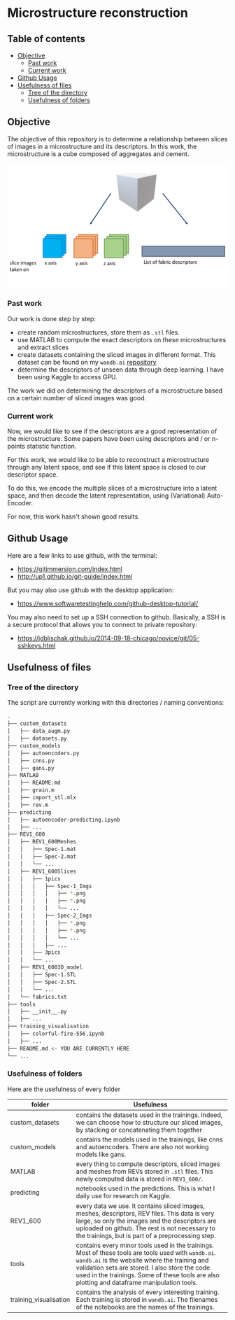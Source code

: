 # Microstructure reconstruction

## Table of contents

- [Objective](#objective)
  - [Past work](#past-work)
  - [Current work](#current-work)
- [Github Usage](#github-usage)
- [Usefulness of files](#usefulness-of-files)
  - [Tree of the directory](#tree-of-the-directory)
  - [Usefulness of folders](#usefulness-of-folders)

## Objective

The objective of this repository is to determine a relationship between slices of images in a microstructure and its descriptors. In this work, the microstructure is a cube composed of aggregates and cement.

![Alt text](objective.png?raw=true "Objective")

### Past work

Our work is done step by step:

- create random microstructures, store them as `.stl` files.
- use MATLAB to compute the exact descriptors on these microstructures and extract slices
- create datasets containing the sliced images in different format. This dataset can be found on my `wandb.ai` [repository](https://wandb.ai/matiasetcheverry/microstructure-reconstruction?workspace=user-matiasetcheverry)
- determine the descriptors of unseen data through deep learning. I have been using Kaggle to access GPU.

The work we did on determining the descriptors of a microstructure based on a certain number of sliced images was good.

### Current work

Now, we would like to see if the descriptors are a good representation of the microstructure. Some papers have been using descriptors and / or n-points statistic function.

For this work, we would like to be able to reconstruct a microstructure through any latent space, and see if this latent space is closed to our descriptor space.

To do this, we encode the multiple slices of a microstructure into a latent space, and then decode the latent representation, using (Variational) Auto-Encoder.

For now, this work hasn't shown good results.

## Github Usage

Here are a few links to use github, with the terminal:

- <https://gitimmersion.com/index.html>
- <http://up1.github.io/git-guide/index.html>

But you may also use github with the desktop application:

- <https://www.softwaretestinghelp.com/github-desktop-tutorial/>

You may also need to set up a SSH connection to github. Basically, a SSH is a secure protocol that allows you to connect to private repository:

- <https://jdblischak.github.io/2014-09-18-chicago/novice/git/05-sshkeys.html>

## Usefulness of files

### Tree of the directory

The script are currently working with this directories / naming conventions:

```bash
.
├── custom_datasets
│   ├── data_augm.py
│   ├── datasets.py
├── custom_models
│   ├── autoencoders.py
│   ├── cnns.py
│   ├── gans.py
├── MATLAB
│   ├── README.md
│   ├── grain.m
│   ├── import_stl.mlx
│   ├── rev.m
├── predicting
│   ├── autoencoder-predicting.ipynb
│   ├── ...
├── REV1_600
│   ├── REV1_600Meshes
│   │   ├── Spec-1.mat
│   │   ├── Spec-2.mat
│   │   └── ...
│   ├── REV1_600Slices
│   │   ├── 1pics
│   │   │   ├── Spec-1_Imgs
│   │   │   │   ├── *.png
│   │   │   │   ├── *.png
│   │   │   │   └── ...
│   │   │   ├── Spec-2_Imgs
│   │   │   │   ├── *.png
│   │   │   │   ├── *.png
│   │   │   │   └── ...
│   │   │   ├── ...
│   │   ├── 3pics
│   │   └── ...
│   ├── REV1_6003D_model
│   │   ├── Spec-1.STL
│   │   ├── Spec-2.STL
│   │   └── ...
│   └── fabrics.txt
├── tools
│   ├── __init__.py
│   ├── ...
├── training_visualisation
│   ├── colorful-fire-556.ipynb
│   ├── ...
├── README.md <- YOU ARE CURRENTLY HERE
└── ...
```

### Usefulness of folders

Here are the usefulness of every folder

| folder | Usefulness |
|---|---|
| custom_datasets | contains the datasets used in the trainings. Indeed, we can choose how to structure our sliced images, by stacking or concatenating them together |
| custom_models | contains the models used in the trainings, like cnns and autoencoders. There are also not working models like gans. |
| MATLAB | every thing to compute descriptors, sliced images and meshes from REVs stored in `.stl` files. This newly computed data is stored in `REV1_600/`. |
| predicting | notebooks used in the predictions. This is what I daily use for research on Kaggle. |
| REV1_600 | every data we use. It contains sliced images, meshes, descriptors, REV files. This data is very large, so only the images and the descriptors are uploaded on github. The rest is not necessary to the trainings, but is part of a preprocessing step. |
| tools | contains every minor tools used in the trainings. Most of these tools are tools used with `wandb.ai`. `wandb.ai` is the website where the training and validation sets are stored. I also store the code used in the trainings. Some of these tools are also plotting and dataframe manipulation tools. |
| training_visualisation | contains the analysis of every interesting training. Each training is stored in `wandb.ai`. The  filenames of the notebooks are the names of the trainings. |

